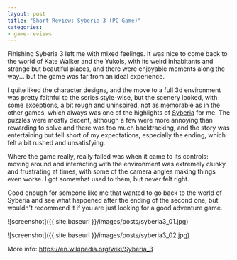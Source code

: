 ```yaml
---
layout: post
title: "Short Review: Syberia 3 (PC Game)"
categories:
- game-reviews
---
```


<p>
Finishing Syberia 3 left me with mixed feelings. It was nice to come back to the world of Kate Walker and the Yukols, with its weird inhabitants and strange but beautiful places, and there were enjoyable moments along the way... but the game was far from an ideal experience.
</p>
<p>
I quite liked the character designs, and the move to a full 3d environment was pretty faithful to the series style-wise, but the scenery looked, with some exceptions, a bit rough and uninspired, not as memorable as in the other games, which always was one of the highlights of <a href="http://blog.binarynonsense.com/2018/09/02/short-review-syberia-pc/">Syberia</a> for me. The puzzles were mostly decent, although a few were more annoying than rewarding to solve and there was too much backtracking, and the story was entertaining but fell short of my expectations, especially the ending, which felt a bit rushed and unsatisfying. 
</p>
<p>
Where the game really, really failed was when it came to its controls: moving around and interacting with the environment was extremely clunky and frustrating at times, with some of the camera angles making things even worse. I got somewhat used to them, but never felt right.
</p>
<p>
Good enough for someone like me that wanted to go back to the world of Syberia and see what happened after the ending of the second one, but wouldn't recommend it if you are just looking for a good adventure game.
</p>


![screenshot]({{ site.baseurl }}/images/posts/syberia3_01.jpg)

![screenshot]({{ site.baseurl }}/images/posts/syberia3_02.jpg)


<p>More info: <a href="https://en.wikipedia.org/wiki/Syberia_3">https://en.wikipedia.org/wiki/Syberia_3</a><p>
